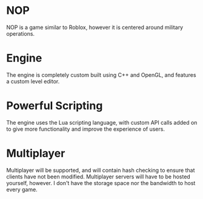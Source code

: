 # NOP
NOP is a game similar to Roblox, however it is centered around military operations.

# Engine
The engine is completely custom built using C++ and OpenGL, and features a custom level editor.

# Powerful Scripting
The engine uses the Lua scripting language, with custom API calls added on to give more functionality and improve the experience of users.

# Multiplayer
Multiplayer will be supported, and will contain hash checking to ensure that clients have not been modified.
Multiplayer servers will have to be hosted yourself, however. I don't have the storage space nor the bandwidth to host every game.